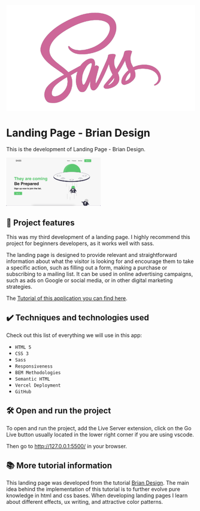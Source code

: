 ![Landing Page - Brian Design](thumbnail.png)

# Landing Page - Brian Design

This is the development of Landing Page - Brian Design.

<img src="screencapture.png" alt="Image App" width="50%">

## 🔨 Project features

This was my third development of a landing page. I highly recommend this project for beginners developers, as it works well with sass.

The landing page is designed to provide relevant and straightforward information about what the visitor is looking for and encourage them to take a specific action, such as filling out a form, making a purchase or subscribing to a mailing list. It can be used in online advertising campaigns, such as ads on Google or social media, or in other digital marketing strategies.

The [Tutorial of this application you can find here](https://www.youtube.com/watch?v=pk-MEjUINjI&ab_channel=BrianDesign).

## ✔️ Techniques and technologies used

Check out this list of everything we will use in this app:

- `HTML 5`
- `CSS 3`
- `Sass`
- `Responsiveness`
- `BEM Methodologies`
- `Semantic HTML`
- `Vercel Deployment`
- `GitHub`

## 🛠️ Open and run the project

To open and run the project, add the Live Server extension, click on the Go Live button usually located in the lower right corner if you are using vscode.

Then go to <a href="http://127.0.0.1:5500/">http://127.0.0.1:5500/</a> in your browser.

## 📚 More tutorial information

This landing page was developed from the tutorial [Brian Design](https://www.youtube.com/@briandesign). The main idea behind the implementation of this tutorial is to further evolve pure knowledge in html and css bases. When developing landing pages I learn about different effects, ux writing, and attractive color patterns.
